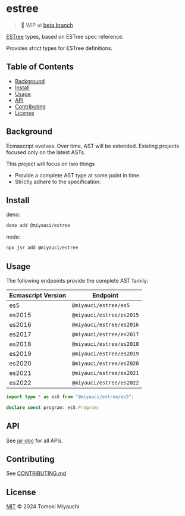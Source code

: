 # estree

> 🚧 WIP at [beta branch](https://github.com/TomokiMiyauci/estree/tree/beta)

[ESTree](https://github.com/estree/estree) types, based on ESTree spec
reference.

Provides strict types for ESTree definitions.

## Table of Contents <!-- omit in toc -->

- [Background](#background)
- [Install](#install)
- [Usage](#usage)
- [API](#api)
- [Contributing](#contributing)
- [License](#license)

## Background

Ecmascript evolves. Over time, AST will be extended. Existing projects focused
only on the latest ASTs.

This project will focus on two things

- Provide a complete AST type at some point in time.
- Strictly adhere to the specification.

## Install

deno:

```bash
deno add @miyauci/estree
```

node:

```bash
npx jsr add @miyauci/estree
```

## Usage

The following endpoints provide the complete AST family:

| Ecmascript Version | Endpoint                 |
| ------------------ | ------------------------ |
| es5                | `@miyauci/estree/es5`    |
| es2015             | `@miyauci/estree/es2015` |
| es2016             | `@miyauci/estree/es2016` |
| es2017             | `@miyauci/estree/es2017` |
| es2018             | `@miyauci/estree/es2018` |
| es2019             | `@miyauci/estree/es2019` |
| es2020             | `@miyauci/estree/es2020` |
| es2021             | `@miyauci/estree/es2021` |
| es2022             | `@miyauci/estree/es2022` |

```ts
import type * as es5 from "@miyauci/estree/es5";

declare const program: es5.Program;
```

<!-- ### Extended Definition

It can be extended with stage3 and experimental definitions.

```ts
import "@miyauci/estree/stage3/decorator";
import "@miyauci/estree/experimental/pipeline-operator";
```

Or import all stage3 and experimental:

```ts
import "@miyauci/estree/stage3";
import "@miyauci/estree/experimental";
``` -->

## API

See [jsr doc](https://jsr.io/@miyauci/estree) for all APIs.

## Contributing

See [CONTRIBUTING.md](CONTRIBUTING.md)

## License

[MIT](LICENSE) © 2024 Tomoki Miyauchi
